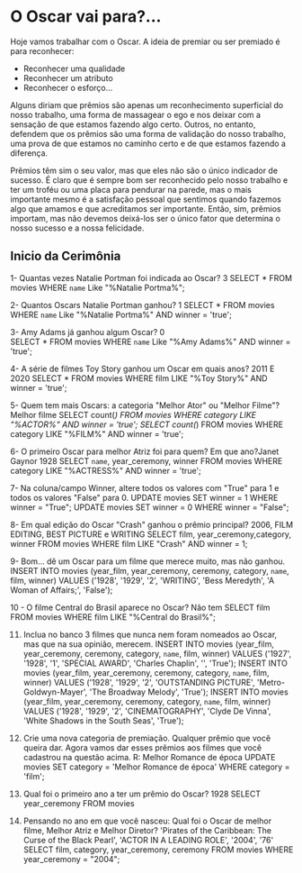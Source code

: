 # O Oscar vai para?...


Hoje vamos trabalhar com o Oscar.
A ideia de premiar ou ser premiado é para reconhecer:
- Reconhecer uma qualidade
- Reconhecer um atributo
- Reconhecer o esforço... 

Alguns diriam que prêmios são apenas um reconhecimento superficial do nosso trabalho, uma forma de massagear o ego e nos deixar com a sensação de que estamos fazendo algo certo. Outros, no entanto, defendem que os prêmios são uma forma de validação do nosso trabalho, uma prova de que estamos no caminho certo e de que estamos fazendo a diferença.

Prêmios têm sim o seu valor, mas que eles não são o único indicador de sucesso. É claro que é sempre bom ser reconhecido pelo nosso trabalho e ter um troféu ou uma placa para pendurar na parede, mas o mais importante mesmo é a satisfação pessoal que sentimos quando fazemos algo que amamos e que acreditamos ser importante. Então, sim, prêmios importam, mas não devemos deixá-los ser o único fator que determina o nosso sucesso e a nossa felicidade.


<h2> Inicio da Cerimônia </h2>

1- Quantas vezes Natalie Portman foi indicada ao Oscar? 3
 SELECT * FROM movies WHERE `name` Like "%Natalie Portma%";

2- Quantos Oscars Natalie Portman ganhou? 1
 SELECT * FROM movies WHERE `name` Like "%Natalie Portma%" AND winner = 'true';

3- Amy Adams já ganhou algum Oscar? 0\
 SELECT * FROM movies WHERE `name` Like "%Amy Adams%" AND winner = 'true';	

4- A série de filmes Toy Story ganhou um Oscar em quais anos?  2011 E 2020
 SELECT * FROM movies WHERE film LIKE "%Toy Story%" AND winner = 'true';	
 
 5- Quem tem mais Oscars: a categoria "Melhor Ator" ou "Melhor Filme"? Melhor filme
  SELECT count(*) FROM movies WHERE category LIKE "%ACTOR%" AND winner = 'true';
  SELECT count(*) FROM movies WHERE category LIKE "%FILM%" AND winner = 'true';

6- O primeiro Oscar para melhor Atriz foi para quem? Em que ano?Janet Gaynor 1928
  SELECT `name`, year_ceremony, winner FROM movies WHERE category LIKE "%ACTRESS%" AND winner = 'true';

7- Na coluna/campo Winner, altere todos os valores com "True" para 1 e todos os valores "False" para 0.
  UPDATE  movies SET winner = 1 WHERE winner = "True"; 
  UPDATE  movies SET winner = 0 WHERE winner = "False";

8- Em qual edição do Oscar "Crash" ganhou o prêmio principal? 2006, FILM EDITING, BEST PICTURE e WRITING
 SELECT film, year_ceremony,category, winner FROM movies WHERE film LIKE "Crash" AND winner = 1;

9- Bom... dê um Oscar para um filme que merece muito, mas não ganhou.
  INSERT INTO movies (year_film, year_ceremony, ceremony, category, `name`, film, winner) VALUES ('1928', '1929', '2', 'WRITING', 'Bess Meredyth', 'A Woman of Affairs;', 'False');

10 - O filme Central do Brasil aparece no Oscar? Não tem
  SELECT film FROM movies WHERE film LIKE "%Central do Brasil%";

11) Inclua no banco 3 filmes que nunca nem foram nomeados ao Oscar, mas que na sua opinião, merecem.
   INSERT INTO movies (year_film, year_ceremony, ceremony, category, `name`, film, winner) VALUES ('1927', '1928', '1', 'SPECIAL AWARD', 'Charles Chaplin', '', 'True');
   INSERT INTO movies (year_film, year_ceremony, ceremony, category, `name`, film, winner) VALUES ('1928', '1929', '2', 'OUTSTANDING PICTURE', 'Metro-Goldwyn-Mayer', 'The Broadway Melody', 'True');
   INSERT INTO movies (year_film, year_ceremony, ceremony, category, `name`, film, winner) VALUES ('1928', '1929', '2', 'CINEMATOGRAPHY', 'Clyde De Vinna', 'White Shadows in the South Seas', 'True');

12) Crie uma nova categoria de premiação. Qualquer prêmio que você queira dar. Agora vamos dar esses prêmios aos filmes que você cadastrou na questão acima. R: Melhor Romance de época
   UPDATE movies SET category = 'Melhor Romance de época' WHERE category = 'film'; 

13) Qual foi o primeiro ano a ter um prêmio do Oscar? 1928
   SELECT year_ceremony FROM movies
 
14) Pensando no ano em que você nasceu: Qual foi o Oscar de melhor filme, Melhor Atriz e Melhor Diretor? 'Pirates of the Caribbean: The Curse of the Black Pearl', 'ACTOR IN A LEADING ROLE', '2004', '76'
    SELECT film, category, year_ceremony, ceremony FROM movies WHERE year_ceremony = "2004";

